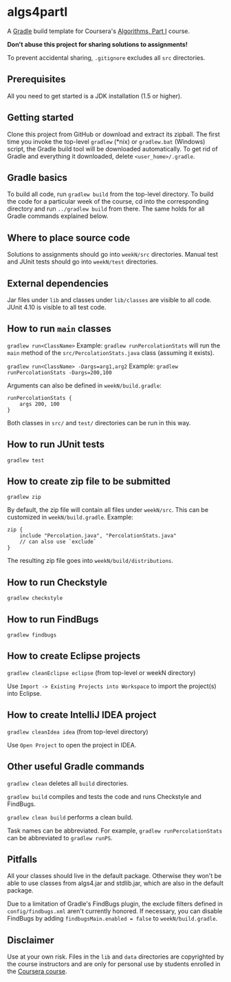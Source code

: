 algs4partI
==========

A [Gradle](http://gradle.org) build template for Coursera's [Algorithms, Part I](https://www.coursera.org/course/algs4partI) course.

**Don't abuse this project for sharing solutions to assignments!**

To prevent accidental sharing, `.gitignore` excludes all `src` directories.

Prerequisites
-------------

All you need to get started is a JDK installation (1.5 or higher).

Getting started
---------------

Clone this project from GitHub or download and extract its zipball. The first time
you invoke the top-level `gradlew` (*nix) or `gradlew.bat` (Windows) script, the
Gradle build tool will be downloaded automatically. To get rid of Gradle and
everything it downloaded, delete `<user_home>/.gradle`.

Gradle basics
-------------

To build all code, run `gradlew build` from the top-level directory.
To build the code for a particular week of the course, cd into the corresponding
directory and run `../gradlew build` from there. The same holds for all Gradle commands explained below.

Where to place source code
--------------------------

Solutions to assignments should go into `weekN/src` directories.
Manual test and JUnit tests should go into `weekN/test` directories.

External dependencies
---------------------

Jar files under `lib` and classes under `lib/classes` are visible to all code.
JUnit 4.10 is visible to all test code.

How to run `main` classes
-------------------------

`gradlew run<ClassName>`
Example: `gradlew runPercolationStats` will run the `main` method of the
`src/PercolationStats.java` class (assuming it exists).

`gradlew run<ClassName> -Dargs=arg1,arg2`
Example: `gradlew runPercolationStats -Dargs=200,100`

Arguments can also be defined in `weekN/build.gradle`:

    runPercolationStats {
        args 200, 100
    }

Both classes in `src/` and `test/` directories can be run in this way.

How to run JUnit tests
----------------------

`gradlew test`

How to create zip file to be submitted
--------------------------------------

`gradlew zip`

By default, the zip file will contain all files under `weekN/src`. This can be
customized in `weekN/build.gradle`. Example:

    zip {
        include "Percolation.java", "PercolationStats.java"
        // can also use `exclude`
    }

The resulting zip file goes into `weekN/build/distributions`.

How to run Checkstyle
---------------------

`gradlew checkstyle`

How to run FindBugs
-------------------

`gradlew findbugs`

How to create Eclipse projects
------------------------------

`gradlew cleanEclipse eclipse` (from top-level or weekN directory)

Use `Import -> Existing Projects into Workspace` to import the project(s) into Eclipse.

How to create IntelliJ IDEA project
-----------------------------------

`gradlew cleanIdea idea` (from top-level directory)

Use `Open Project` to open the project in IDEA.

Other useful Gradle commands
----------------------------

`gradlew clean` deletes all `build` directories.

`gradlew build` compiles and tests the code and runs Checkstyle and FindBugs.

`gradlew clean build` performs a clean build.

Task names can be abbreviated. For example, `gradlew runPercolationStats` can be
abbreviated to `gradlew runPS`.

Pitfalls
--------

All your classes should live in the default package. Otherwise they won't be able to
use classes from algs4.jar and stdlib.jar, which are also in the default package.

Due to a limitation of Gradle's FindBugs plugin, the exclude filters defined
in `config/findbugs.xml` aren't currently honored. If necessary, you can disable FindBugs
by adding `findbugsMain.enabled = false` to `weekN/build.gradle`.

Disclaimer
----------

Use at your own risk. Files in the `lib` and `data` directories are copyrighted by the
course instructors and are only for personal use by students enrolled in the [Coursera
course](https://www.coursera.org/course/algs4partI).



